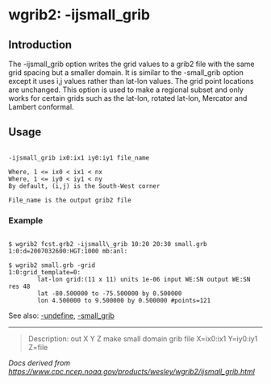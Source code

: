 # wgrib2: -ijsmall_grib

## Introduction

The -ijsmall_grib option writes the grid values
to a grib2 file with the same grid spacing but a smaller domain.
It is similar to the -small_grib option
except it uses i,j values rather than lat-lon values. The grid point
locations are unchanged. This option is used to make a regional subset
and only works for certain grids such as the lat-lon, rotated lat-lon, Mercator and Lambert conformal.

## Usage

```

-ijsmall_grib ix0:ix1 iy0:iy1 file_name

Where, 1 <= ix0 < ix1 < nx
Where, 1 <= iy0 < iy1 < ny
By default, (i,j) is the South-West corner

File_name is the output grib2 file

```

### Example

```

$ wgrib2 fcst.grb2 -ijsmall\_grib 10:20 20:30 small.grb
1:0:d=2007032600:HGT:1000 mb:anl:

$ wgrib2 small.grb -grid
1:0:grid_template=0:
        lat-lon grid:(11 x 11) units 1e-06 input WE:SN output WE:SN res 48
        lat -80.500000 to -75.500000 by 0.500000
        lon 4.500000 to 9.500000 by 0.500000 #points=121

```

See also: [-undefine](./undefine.md),
[-small_grib](./small_grib.md)

---

> Description: out X Y Z make small domain grib file X=ix0:ix1 Y=iy0:iy1 Z=file

_Docs derived from <https://www.cpc.ncep.noaa.gov/products/wesley/wgrib2/ijsmall_grib.html>_
